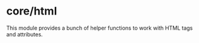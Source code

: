 # core/html

This module provides a bunch of helper functions to work with HTML tags and attributes.
